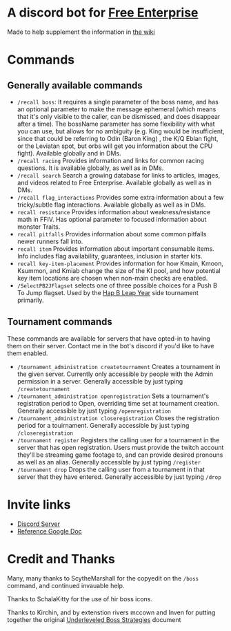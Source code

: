# A discord bot for [Free Enterprise](http://ff4fe.com/) 
Made to help supplement the information in [the wiki](https://wiki.ff4fe.com/doku.php)

# Commands
## Generally available commands
* `/recall boss`: It requires a single parameter of the boss name, and has an optional parameter to make the message ephemeral (which means that it's only visible to the caller, can be dismissed, and does disappear after a time). The bossName parameter has some flexibility with what you can use, but allows for no ambiguity (e.g. King would be insufficient, since that could be referring to Odin (Baron King) , the K/Q Eblan fight, or the Leviatan spot, but orbs will get you information about the CPU fight). Available globally and in DMs.
* `/recall racing` Provides information and links for common racing questions. It is available globally, as well as in DMs.
* `/recall search` Search a growing database for links to articles, images, and videos related to Free Enterprise. Available globally as well as in DMs.
* `/recall flag_interactions` Provides some extra information about a few tricky/subtle flag interactions. Available globally as well as in DMs.
* `recall resistance` Provides information about weakness/resistance math in FFIV. Has optional parameter to focused information about monster Traits.
* `recall pitfalls` Provides information about some common pitfalls newer runners fall into.
* `recall item` Provides information about important consumable items. Info includes flag availability, guarantees, inclusion in starter kits.
* `recall key-item-placement` Provides information for how Kmain, Kmoon, Ksummon, and Kmiab change the size of the KI pool, and how potential key item locations are chosen when non-main checks are enabled.
* `/SelectPB2JFlagset` selects one of three possible choices for a Push B To Jump flagset. Used by the [Hap B Leap Year](https://docs.google.com/document/d/1uXWiiT6guhWD7DHNrujqH-UUVJVA_jEWY775w25l4qk) side tournament primarily.

## Tournament commands
These commands are available for servers that have opted-in to having them on their server. Contact me in the bot's discord if you'd like to have them enabled.
* `/tournament_administration createtournament` Creates a tournament in the given server. Currently only accessible by people with the Admin permission in a server. Generally accessible by just typing `/createtournament`
* `/tournament_administration openregistration` Sets a tournament's registration period to Open, overriding time set at tournament creation. Generally accessible by just typing `/openregistration`
* `/tournament_administration closeregistration` Closes the registration period for a touirnament. Generally accessible by just typing `/closeregistration`
* `/tournament register` Registers the calling user for a tournament in the server that has open registration. Users must provide the twitch account they'll be streaming game footage to, and can provide desired pronouns as well as an alias. Generally accessible by just typing `/register`
* `/tournament drop` Drops the calling user from a tournament in that server that they have entered. Generally accessible by just typing `/drop`

# Invite links
* [Discord Server](https://discord.gg/x95jN69Ggf)
* [Reference Google Doc](https://docs.google.com/document/d/1m_U90JG2t3Ze0fUFLMCzMSHZNYcdnIWrcr7RWAgtpBU/edit#heading=h.amzv5bujk9gc)

# Credit and Thanks
Many, many thanks to ScytheMarshall for the copyedit on the `/boss` command, and continued invauable help.

Thanks to SchalaKitty for the use of hir boss icons.

Thanks to Kirchin, and by extenstion rivers mccown and Inven for putting together the original [Underleveled Boss Strategies](https://docs.google.com/document/d/1Xw1vsN-OROShv4ZxPcStwJ1LsmFlPcZr3IIjOBSNEww/edit#heading=h.2iayie9keco) document